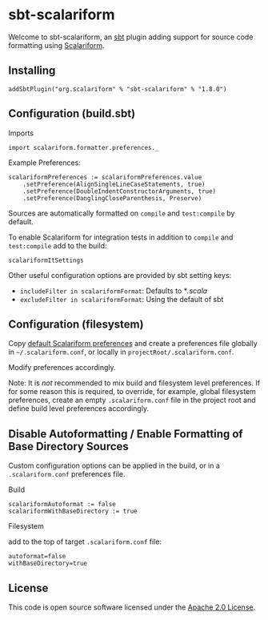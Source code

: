 sbt-scalariform
===============

Welcome to sbt-scalariform, an <a href="https://github.com/sbt/sbt">sbt</a> plugin adding support for source code formatting
using <a href="https://github.com/scala-ide/scalariform">Scalariform</a>.

Installing
--------------------------

```
addSbtPlugin("org.scalariform" % "sbt-scalariform" % "1.8.0")
```

Configuration (build.sbt)
----------------------

Imports
```
import scalariform.formatter.preferences._
```

Example Preferences:

```
scalariformPreferences := scalariformPreferences.value
    .setPreference(AlignSingleLineCaseStatements, true)
    .setPreference(DoubleIndentConstructorArguments, true)
    .setPreference(DanglingCloseParenthesis, Preserve)
```

Sources are automatically formatted on `compile` and `test:compile` by default.

To enable Scalariform for integration tests in addition to `compile` and `test:compile` add to the build:

```
scalariformItSettings
```

Other useful configuration options are provided by sbt setting keys:

- `includeFilter in scalariformFormat`: Defaults to **.scala*
- `excludeFilter in scalariformFormat`: Using the default of sbt

Configuration (filesystem)
----------------------

Copy [default Scalariform preferences](https://github.com/scala-ide/scalariform/blob/master/formatterPreferences.properties)
and create a preferences file globally in `~/.scalariform.conf`, or locally in `projectRoot/.scalariform.conf`.

Modify preferences accordingly.

Note: It is *not* recommended to mix build and filesystem level preferences. If for some reason this is required,
to override, for example, global filesystem preferences, create an empty `.scalariform.conf` file in the project root
and define build level preferences accordingly.


Disable Autoformatting / Enable Formatting of Base Directory Sources
----------------------

Custom configuration options can be applied in the build, or in a `.scalariform.conf` preferences file.

Build

```
scalariformAutoformat := false
scalariformWithBaseDirectory := true
```

Filesystem

add to the top of target `.scalariform.conf` file:
```
autoformat=false
withBaseDirectory=true
```

License
-------

This code is open source software licensed under the <a href="http://www.apache.org/licenses/LICENSE-2.0.html">Apache 2.0 License</a>.
